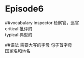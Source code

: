 # Episode6

##vocabulary
inspector 检察官，巡官  
critical 批评的  
typical 典型的  

##语法
需要大写的字母
句子首字母  
国家名和地名  

